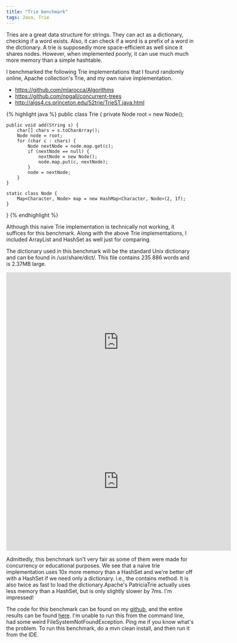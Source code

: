 ```yaml
---
title: "Trie benchmark"
tags: Java, Trie
---
```

Tries are a great data structure for strings. They can act as a dictionary, checking if a word exists. Also, it can check if a word is a prefix of a word in the dictionary. A trie is supposedly more space-efficient as well since it shares nodes. However, when implemented poorly, it can use much much more memory than a simple hashtable.

I benchmarked the following Trie implementations that I found randomly online, Apache collection's Trie, and my own naive implementation.

- <https://github.com/mlarocca/Algorithms>
- <https://github.com/npgall/concurrent-trees>
- <http://algs4.cs.princeton.edu/52trie/TrieST.java.html>

{% highlight java %}
public class Trie {
    private Node root = new Node();

    public void add(String s) {
        char[] chars = s.toCharArray();
        Node node = root;
        for (char c : chars) {
            Node nextNode = node.map.get(c);
            if (nextNode == null) {
                nextNode = new Node();
                node.map.put(c, nextNode);
            }
            node = nextNode;
        }
    }

    static class Node {
        Map<Character, Node> map = new HashMap<Character, Node>(2, 1f);
    }
}
{% endhighlight %}

Although this naive Trie implementation is technically not working, it suffices for this benchmark. Along with the above Trie implementations, I included ArrayList and HashSet as well just for comparing.

The dictionary used in this benchmark will be the standard Unix dictionary and can be found in /usr/share/dict/. This file contains 235 886 words and is 2.37MB large.

<iframe frameborder="0" height="371" scrolling="no" seamless="" src="https://docs.google.com/spreadsheets/d/1KdxsbvurDfnRHEzwXLDgd8nHiWVVYwQKvmV7HHsZSC8/pubchart?oid=5327982&amp;format=interactive" width="600"></iframe>
<iframe frameborder="0" height="371" scrolling="no" seamless="" src="https://docs.google.com/spreadsheets/d/1KdxsbvurDfnRHEzwXLDgd8nHiWVVYwQKvmV7HHsZSC8/pubchart?oid=682071500&amp;format=interactive" width="600"></iframe>

Admittedly, this benchmark isn't very fair as some of them were made for concurrency or educational purposes. We see that a naive trie implementation uses 10x more memory than a HashSet and we're better off with a HashSet if we need only a dictionary. i.e., the contains method. It is also twice as fast to load the dictionary.Apache's PatriciaTrie actually uses less memory than a HashSet, but is only slightly slower by 7ms. I'm impressed!

The code for this benchmark can be found on my [github](https://github.com/leeyikjiun/blog), and the entire results can be found [here](https://raw.githubusercontent.com/leeyikjiun/blog/master/trie-benchmark/results.txt). I'm unable to run this from the command line, had some weird FileSystemNotFoundException. Ping me if you know what's the problem. To run this benchmark, do a mvn clean install, and then run it from the IDE.
